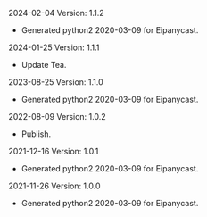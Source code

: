 2024-02-04 Version: 1.1.2
- Generated python2 2020-03-09 for Eipanycast.

2024-01-25 Version: 1.1.1
- Update Tea.

2023-08-25 Version: 1.1.0
- Generated python2 2020-03-09 for Eipanycast.

2022-08-09 Version: 1.0.2
- Publish.

2021-12-16 Version: 1.0.1
- Generated python2 2020-03-09 for Eipanycast.

2021-11-26 Version: 1.0.0
- Generated python2 2020-03-09 for Eipanycast.

